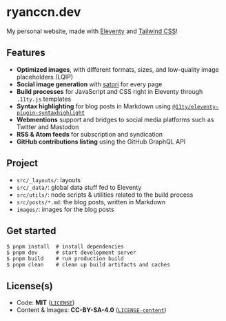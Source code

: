 # ryanccn.dev

My personal website, made with [Eleventy](https://www.11ty.dev/) and [Tailwind CSS](https://tailwindcss.com/)!

## Features

- **Optimized images**, with different formats, sizes, and low-quality image placeholders (LQIP)
- **Social image generation** with [satori](https://github.com/vercel/satori) for every page
- **Build processes** for JavaScript and CSS right in Eleventy through `.11ty.js` templates
- **Syntax highlighting** for blog posts in Markdown using [`@11ty/eleventy-plugin-syntaxhighlight`](https://npm.im/@11ty/eleventy-plugin-syntaxhighlight)
- **Webmentions** support and bridges to social media platforms such as Twitter and Mastodon
- **RSS & Atom feeds** for subscription and syndication
- **GitHub contributions listing** using the GitHub GraphQL API

## Project

- `src/_layouts/`: layouts
- `src/_data/`: global data stuff fed to Eleventy
- `src/utils/`: node scripts & utilities related to the build process
- `src/posts/*.md`: the blog posts, written in Markdown
- `images/`: images for the blog posts

## Get started

```console
$ pnpm install  # install dependencies
$ pnpm dev      # start development server
$ pnpm build    # run production build
$ pnpm clean    # clean up build artifacts and caches
```

## License(s)

- Code: **MIT** ([`LICENSE`](LICENSE))
- Content & Images: **CC-BY-SA-4.0** ([`LICENSE-content`](LICENSE-content))
